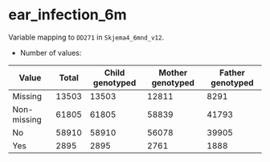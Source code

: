 # ear_infection_6m
Variable mapping to `DD271` in `Skjema4_6mnd_v12`.
- Number of values:

| Value | Total | Child genotyped | Mother genotyped | Father genotyped |
| ----- | ----- | --------------- | ---------------- | ---------------- |
| Missing | 13503 | 13503 | 12811 | 8291 |
| Non-missing | 61805 | 61805 | 58839 | 41793 |
| No | 58910 | 58910 | 56078 |39905 |
| Yes | 2895 | 2895 | 2761 |1888 |



